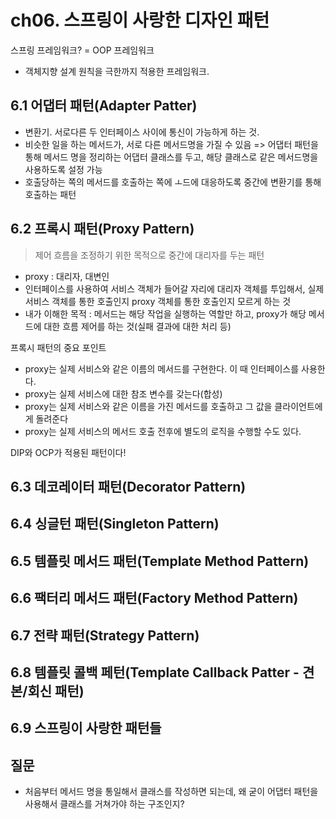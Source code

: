 # ch06. 스프링이 사랑한 디자인 패턴
스프링 프레임워크? = OOP 프레임워크
* 객체지향 설계 원칙을 극한까지 적용한 프레임워크.

## 6.1 어댑터 패턴(Adapter Patter)
* 변환기. 서로다른 두 인터페이스 사이에 통신이 가능하게 하는 것.
* 비슷한 일을 하는 메서드가, 서로 다른 메서드명을 가질 수 있음 => 어댑터 패턴을 통해 메서드 명을 정리하는 어댑터 클래스를 두고, 해당 클래스로 같은 메서드명을 사용하도록 설정 가능
* 호출당하는 쪽의 메서드를 호출하는 쪽에 ㅗ드에 대응하도록 중간에 변환기를 통해 호출하는 패턴

## 6.2 프록시 패턴(Proxy Pattern)
> 제어 흐름을 조정하기 위한 목적으로 중간에 대리자를 두는 패턴

* proxy : 대리자, 대변인
* 인터페이스를 사용하여 서비스 객체가 들어갈 자리에 대리자 객체를 투입해서, 실제 서비스 객체를 통한 호출인지 proxy 객체를 통한 호출인지 모르게 하는 것
* 내가 이해한 목적 : 메서드는 해당 작업을 실행하는 역할만 하고, proxy가 해당 메서드에 대한 흐름 제어를 하는 것(실패 결과에 대한 처리 등)


프록시 패턴의 중요 포인트
* proxy는 실제 서비스와 같은 이름의 메서드를 구현한다. 이 때 인터페이스를 사용한다.
* proxy는 실제 서비스에 대한 참조 변수를 갖는다(합성)
* proxy는 실제 서비스와 같은 이름을 가진 메서드를 호출하고 그 값을 클라이언트에게 돌려준다
* proxy는 실제 서비스의 메서드 호출 전후에 별도의 로직을 수행할 수도 있다.


DIP와 OCP가 적용된 패턴이다!

## 6.3 데코레이터 패턴(Decorator Pattern)

## 6.4 싱글턴 패턴(Singleton Pattern)

## 6.5 템플릿 메서드 패턴(Template Method Pattern)

## 6.6 팩터리 메서드 패턴(Factory Method Pattern)

## 6.7 전략 패턴(Strategy Pattern)

## 6.8 템플릿 콜백 페턴(Template Callback Patter - 견본/회신 패턴)

## 6.9 스프링이 사랑한 패턴들

## 질문 
* 처음부터 메서드 명을 통일해서 클래스를 작성하면 되는데, 왜 굳이 어댑터 패턴을 사용해서 클래스를 거쳐가야 하는 구조인지?